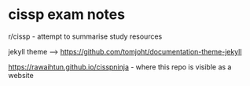 # cissp exam notes

r/cissp - attempt to summarise study resources

jekyll theme --> https://github.com/tomjoht/documentation-theme-jekyll

https://rawaihtun.github.io/cisspninja - where this repo is visible as a website
